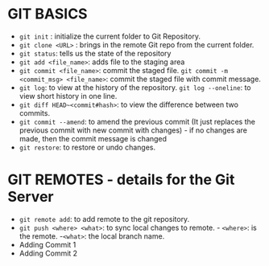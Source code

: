 # GIT BASICS
- `git init` : initialize the current folder to Git Repository.
- `git clone <URL>` : brings in the remote Git repo from <URL> the current folder.
- `git status`: tells us the state of the repository
- `git add <file_name>`: adds file to the staging area
- `git commit <file_name>`: commit the staged file.
       `git commit -m <commit_msg> <file_name>`: commit the staged file with commit message.
- `git log`: to view at the history of the repository.
      `git log --oneline`: to view short history in one line.
- `git diff HEAD~<commit#hash>`: to view the difference between two commits.
- `git commit --amend`: to amend the previous commit (It just replaces the previous commit with new commit with changes)
      - if no changes are made, then the commit message is changed
- `git restore`: to restore or undo changes.
# GIT REMOTES - details for the Git Server
- `git remote add`: to add remote to the git repository.
- `git push <where> <what>`: to sync local changes to remote.
        - `<where>`: is the remote.
		-`<what>`: the local branch name.
- Adding Commit 1
- Adding Commit 2
